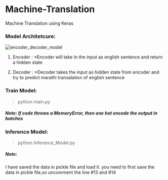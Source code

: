 # Machine-Translation
Machine Translation using Keras

### Model Architetcure:

![encoder_decoder_model](https://user-images.githubusercontent.com/31925932/64406964-c3cf5380-d0a0-11e9-8b1b-a8161ebf84c0.PNG)

1. Encoder :
  *Encoder will take in the input as english sentence and return a hidden state
 
2. Decoder :
  *Decoder takes the input as hidden state from encoder and try to predict marathi transalation of english sentence
  
  
### Train Model:
> python main.py

##### Note: If code throws a MemoryError, then one hot encode the output in batches

### Inference Model:
> python Inference_Model.py

##### Note: 
I have saved the data in pickle file and load it. you need to first save the data in pickle file,so uncomment the line #13 and #14
